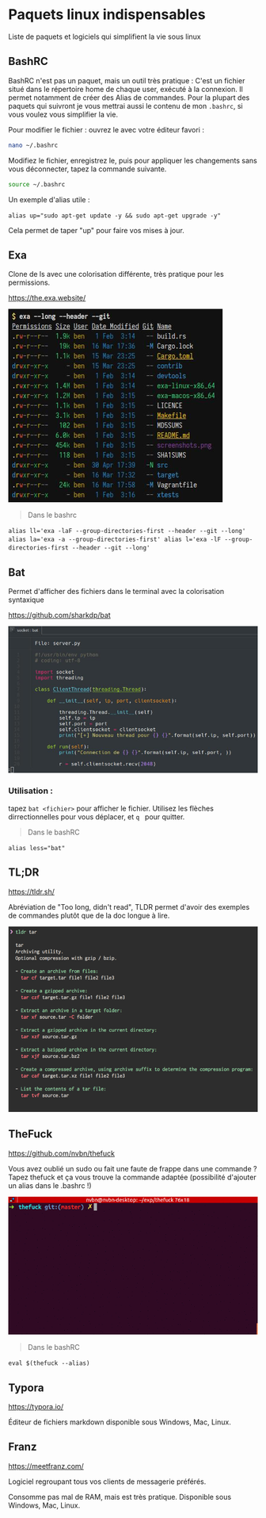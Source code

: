 # Paquets linux indispensables

Liste de paquets et logiciels qui simplifient la vie sous linux



## BashRC

BashRC n'est pas un paquet, mais un outil très pratique : C'est un fichier situé dans le répertoire home de chaque user, exécuté à la connexion. Il permet notamment de créer des Alias de commandes.
Pour la plupart des paquets qui suivront je vous mettrai aussi le contenu de mon `.bashrc`, si vous voulez vous simplifier la vie.

Pour modifier le fichier : ouvrez le avec votre éditeur favori : 

```bash
nano ~/.bashrc
```

Modifiez le fichier, enregistrez le, puis pour appliquer les changements sans vous déconnecter, tapez la commande suivante.

```bash
source ~/.bashrc
```



Un exemple d'alias utile : 

`alias up="sudo apt-get update -y && sudo apt-get upgrade -y"`

Cela permet de taper "up" pour faire vos mises à jour.



## Exa

Clone de ls avec une colorisation différente, très pratique pour les permissions.

https://the.exa.website/

![./exa.jpg](./exa.jpg)



> Dans le bashrc

`alias ll='exa -laF --group-directories-first --header --git --long'
alias la='exa -a --group-directories-first'
alias l='exa -lF --group-directories-first --header --git --long'`



## Bat

Permet d'afficher des fichiers dans le terminal avec la colorisation syntaxique

https://github.com/sharkdp/bat

![./exa.jpg](./bat.jpg)

### Utilisation : 

tapez `bat <fichier>` pour afficher le fichier. Utilisez les flèches dirrectionnelles pour vous déplacer, et `q ` pour quitter.



>  Dans le bashRC

`alias less="bat"`



## TL;DR

https://tldr.sh/

Abréviation de "Too long, didn't read", TLDR permet d'avoir des exemples de commandes plutôt que de la doc longue à lire.

![./tldr.png](./tldr.png)



## TheFuck

https://github.com/nvbn/thefuck

Vous avez oublié un sudo ou fait une faute de frappe dans une commande ? Tapez thefuck et ça vous trouve la commande adaptée (possibilité d'ajouter un alias dans le .bashrc !)

![./thefuck.gif](./thefuck.gif)

> Dans le bashRC

`eval $(thefuck --alias)`



## Typora

https://typora.io/

Éditeur de fichiers markdown disponible sous Windows, Mac, Linux.



## Franz

https://meetfranz.com/

Logiciel regroupant tous vos clients de messagerie préférés.

Consomme pas mal de RAM, mais est très pratique. Disponible sous Windows, Mac, Linux.

